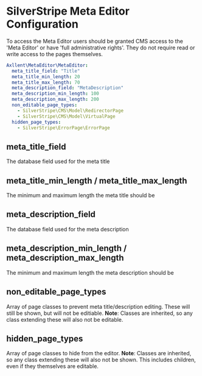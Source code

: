 # SilverStripe Meta Editor Configuration

To access the Meta Editor users should be granted CMS access to the 'Meta Editor' or have 'full
administrative rights'. They do not require read or write access to the pages themselves.

```yaml
Axllent\MetaEditor\MetaEditor:
  meta_title_field: "Title"
  meta_title_min_length: 20
  meta_title_max_length: 70
  meta_description_field: "MetaDescription"
  meta_description_min_length: 100
  meta_description_max_length: 200
  non_editable_page_types:
    - SilverStripe\CMS\Model\RedirectorPage
    - SilverStripe\CMS\Model\VirtualPage
  hidden_page_types:
    - SilverStripe\ErrorPage\ErrorPage
```

## meta_title_field

The database field used for the meta title

## meta_title_min_length / meta_title_max_length

The minimum and maximum length the meta title should be

## meta_description_field

The database field used for the meta description

## meta_description_min_length / meta_description_max_length

The minimum and maximum length the meta description should be

## non_editable_page_types

Array of page classes to prevent meta title/description editing. These will still be shown, but will not
be editiable. **Note**: Classes are inherited, so any class extending these will also not be editable.

## hidden_page_types

Array of page classes to hide from the editor.
**Note**: Classes are inherited, so any class extending these will also not be shown. This includes children,
even if they themselves are editable.
